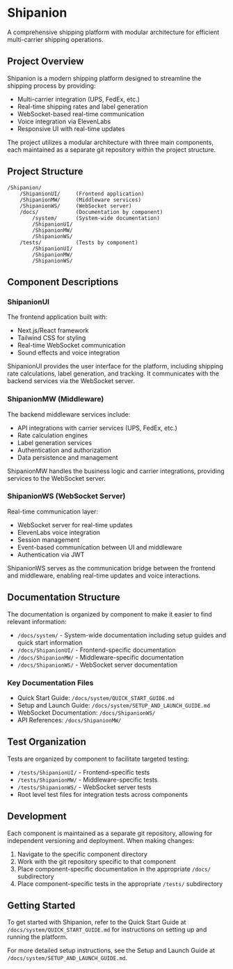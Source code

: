 # Shipanion

A comprehensive shipping platform with modular architecture for efficient multi-carrier shipping operations.

## Project Overview

Shipanion is a modern shipping platform designed to streamline the shipping process by providing:

- Multi-carrier integration (UPS, FedEx, etc.)
- Real-time shipping rates and label generation
- WebSocket-based real-time communication
- Voice integration via ElevenLabs
- Responsive UI with real-time updates

The project utilizes a modular architecture with three main components, each maintained as a separate git repository within the project structure.

## Project Structure

```
/Shipanion/
    /ShipanionUI/     (Frontend application)
    /ShipanionMW/     (Middleware services)
    /ShipanionWS/     (WebSocket server)
    /docs/            (Documentation by component)
        /system/      (System-wide documentation)
        /ShipanionUI/
        /ShipanionMW/
        /ShipanionWS/
    /tests/           (Tests by component)
        /ShipanionUI/
        /ShipanionMW/
        /ShipanionWS/
```

## Component Descriptions

### ShipanionUI

The frontend application built with:
- Next.js/React framework
- Tailwind CSS for styling
- Real-time WebSocket communication
- Sound effects and voice integration

ShipanionUI provides the user interface for the platform, including shipping rate calculations, label generation, and tracking. It communicates with the backend services via the WebSocket server.

### ShipanionMW (Middleware)

The backend middleware services include:
- API integrations with carrier services (UPS, FedEx, etc.)
- Rate calculation engines
- Label generation services
- Authentication and authorization
- Data persistence and management

ShipanionMW handles the business logic and carrier integrations, providing services to the WebSocket server.

### ShipanionWS (WebSocket Server)

Real-time communication layer:
- WebSocket server for real-time updates
- ElevenLabs voice integration
- Session management
- Event-based communication between UI and middleware
- Authentication via JWT

ShipanionWS serves as the communication bridge between the frontend and middleware, enabling real-time updates and voice interactions.

## Documentation Structure

The documentation is organized by component to make it easier to find relevant information:

- `/docs/system/` - System-wide documentation including setup guides and quick start information
- `/docs/ShipanionUI/` - Frontend-specific documentation
- `/docs/ShipanionMW/` - Middleware-specific documentation
- `/docs/ShipanionWS/` - WebSocket server documentation

### Key Documentation Files

- Quick Start Guide: `/docs/system/QUICK_START_GUIDE.md`
- Setup and Launch Guide: `/docs/system/SETUP_AND_LAUNCH_GUIDE.md`
- WebSocket Documentation: `/docs/ShipanionWS/`
- API References: `/docs/ShipanionMW/`

## Test Organization

Tests are organized by component to facilitate targeted testing:

- `/tests/ShipanionUI/` - Frontend-specific tests
- `/tests/ShipanionMW/` - Middleware-specific tests
- `/tests/ShipanionWS/` - WebSocket server tests
- Root level test files for integration tests across components

## Development

Each component is maintained as a separate git repository, allowing for independent versioning and deployment. When making changes:

1. Navigate to the specific component directory
2. Work with the git repository specific to that component
3. Place component-specific documentation in the appropriate `/docs/` subdirectory
4. Place component-specific tests in the appropriate `/tests/` subdirectory

## Getting Started

To get started with Shipanion, refer to the Quick Start Guide at `/docs/system/QUICK_START_GUIDE.md` for instructions on setting up and running the platform.

For more detailed setup instructions, see the Setup and Launch Guide at `/docs/system/SETUP_AND_LAUNCH_GUIDE.md`.
